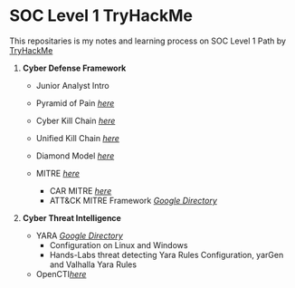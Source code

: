 # SOC Level 1 TryHackMe
This repositaries is my notes and learning process on SOC Level 1 Path by [TryHackMe](https://tryhackme.com/r/paths)

1. **Cyber Defense Framework**
     -  Junior Analyst Intro  
     -  Pyramid of Pain [_here_](https://github.com/KAmii-cxo/Pyramid-of-Pain)
     -  Cyber Kill Chain [_here_](https://github.com/KAmii-cxo/Cyber-Kill-Chain)
     -  Unified Kill Chain [_here_](https://github.com/KAmii-cxo/Unified-Kill-Chain)
     -  Diamond Model [_here_](https://github.com/KAmii-cxo/Diamond-Model)
     -  MITRE [_here_](https://github.com/KAmii-cxo/MITRE-ATT-CK)

         - CAR MITRE [_here_](https://github.com/KAmii-cxo/cyber-analytics-repository)
         - ATT&CK MITRE Framework [_Google Directory_](https://docs.google.com/document/d/1aUVHQrzFAkqdebzNEIKLWSApbIhnS0S9/edit?usp=drive_link&ouid=102943847364636206838&rtpof=true&sd=true)

2. **Cyber Threat Intelligence**
     - YARA [_Google Directory_](https://docs.google.com/document/d/15t-ltxc3rOv8nxS4by9kpoqx9aBmCVlT/edit?usp=drive_link&ouid=102943847364636206838&rtpof=true&sd=true)
        - Configuration on Linux and Windows
        - Hands-Labs threat detecting Yara Rules Configuration, yarGen and Valhalla Yara Rules
     - OpenCTI[_here_]()

          
